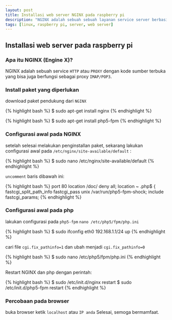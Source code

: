 ```yaml
---
layout: post
title: Installasi web server NGINX pada raspberry pi
description: "NGINX adalah sebuah sebuah layanan service server berbasis open source"
tags: [linux, raspberry pi, server, web server]
---
```


## Installasi web server pada raspberry pi

### Apa itu NGINX (Engine X)?

NGINX adalah sebuah service `HTTP` atau `PROXY` dengan kode sumber terbuka yang bisa juga berfungsi sebagai proxy `IMAP/POP3`.

### Install paket yang diperlukan

download paket pendukung dari `NGINX`

{% highlight bash %}
$ sudo apt-get install nginx
{% endhighlight %}

{% highlight bash %}
$ sudo apt-get install php5-fpm
{% endhighlight %}


### Configurasi awal pada NGINX

setelah selesai melakukan penginstallan paket, sekarang lakukan configurasi awal pada `/etc/nginx/site-available/default` :

{% highlight bash %}
$ sudo nano /etc/nginx/site-available/default
{% endhighlight %}

`uncomment` baris dibawah ini:

{% highlight bash %}
port 80
location /doc/ 
deny all;
location ~ \.php$ { 
fastcgi_split_path_info
fastcgi_pass unix /var/run/php5-fpm-shock; 
include fastcgi_params;
{% endhighlight %}


### Configurasi awal pada php

lakukan configurasi pada `php5-fpm`  `nano /etc/php5/fpm/php.ini` 

{% highlight bash %}
$ sudo ifconfig eth0 192.168.1.1/24 up
{% endhighlight %}

cari file `cgi.fix_pathinfo=1` dan ubah menjadi `cgi.fix_pathinfo=0`

{% highlight bash %}
$ sudo nano /etc/php5/fpm/php.ini
{% endhighlight %}

Restart NGINX dan php dengan perintah:

{% highlight bash %}
$ sudo /etc/init.d/nginx restart
$ sudo /etc/init.d/php5-fpm restart
{% endhighlight %}

### Percobaan pada browser

buka browser ketik `localhost` atau `IP anda`
Selesai, semoga bermamfaat.
